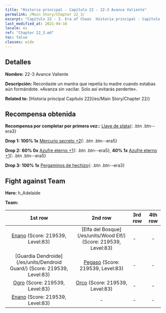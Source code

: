 ```yaml
---
title: "Historia principal - Capítulo 22 - 22-3 Avance Valiente"
permalink: /Main Story/Chapter 22_3/
excerpt: "Capítulo 22 - 3. Era of Chaos  Historia principal - Capítulo 22_3. 22-3 Avance Valiente"
last_modified_at: 2021-04-16
locale: es
ref: "Chapter 22_3.md"
toc: false
classes: wide
---
```


## Detalles

 **Nombre:** 22-3 Avance Valiente

 **Descripción:** Recordaste un mantra que repetía tu madre cuando estabas aún formándote. «Avanza sin vacilar. Solo así evitarás perderte».

 **Related to:** [Historia principal Capítulo 22](/es/Main Story/Chapter 22/)

## Recompensa obtenida

 **Recompensa por completar por primera vez::** [Llave de plata](/es/Items/con_693/){: .btn .btn--era3}

 **Drop 1:** **100% 1x** [Mercurio secreto +2](/es/Items/mat_77/){: .btn .btn--era5}

 **Drop 2:** **60% 0x** [Azufre eterno +1](/es/Items/mat_71/){: .btn .btn--era5}, **40% 1x** [Azufre eterno +1](/es/Items/mat_71/){: .btn .btn--era5}

 **Drop 3:** **100% 1x** [Pergaminos de hechizo](/es/Items/con_694/){: .btn .btn--era3}


## Fight against Team
 **Hero:** h_Adelaide

 **Team:**


  | 1st row | 2nd row | 3rd row | 4th row |
  |:----:|:----:|:----|:----:|
  | [Enano](/es/units/Dwarf/) (Score: 219539, Level:83)  | [Elfa del Bosque](/es/units/Wood Elf/) (Score: 219539, Level:83)  | - | - |
  | [Guardia Dendroide](/es/units/Dendroid Guard/) (Score: 219539, Level:83)  | [Pegaso](/es/units/Pegasus/) (Score: 219539, Level:83)  | - | - |
  | [Ogro](/es/units/Ogre/) (Score: 219539, Level:83)  | [Orco](/es/units/Orc/) (Score: 219539, Level:83)  | - | - |
  | [Enano](/es/units/Dwarf/) (Score: 219539, Level:83)  | - | - | - |



